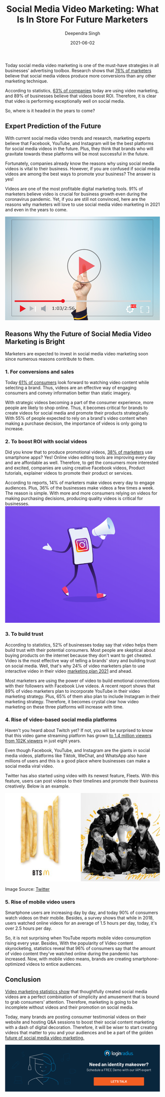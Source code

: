 ﻿---
title: "Social Media Video Marketing: What Is In Store For Future Marketers"
date: "2021-06-02"
coverImage: "social-videos.jpg"
tags: ["loginradius"]
featured: false 
author: "Deependra Singh"
description: "Video marketing is one of the digital decoration touches any business can have today. The future of digital videos has seen a tremendous rise; owing to the emergence of social media channels. Nowadays, every company is investing in video marketing, and more and more of those are being loaded up on various platforms."
metadescription: "The marketing strategies of a company is incomplete without a social media video in 2021. Find out what the future holds for video marketing in social media and what it means for marketers."
metatitle: "How Does The Success Of Marketing Rely On Social Media Videos"
---

Today  social media video  marketing is one of the must-have strategies in all businesses' advertising toolbox. Research shows that [76% of marketers](https://www.business.com/articles/video-content-marketing-for-business/) believe that social media videos produce more conversions than any other marketing technique.

According to statistics, [63% of companies](https://www.wyzowl.com/video-marketing-statistics-2017.html) today are using video marketing, and 89% of businesses believe that videos boost ROI. Therefore, it is clear that video is performing exceptionally well on social media.

So, where is it headed in the years to come?

## Expert Prediction of the Future

With current social media video trends and research, marketing experts believe that Facebook, YouTube, and Instagram will be the best platforms for social media videos in the future. Plus, they think that brands who will gravitate towards these platforms will be most successful in the future.

  

Fortunately, companies already know the reasons why using social media videos is vital to their business. However, if you are confused if social media videos are among the best ways to promote your business? The answer is yes!

  

Videos are one of the most profitable digital marketing tools. 91% of marketers believe video is crucial for business growth even during the coronavirus pandemic. Yet, if you are still not convinced, here are the reasons why marketers will love to use social media video marketing in 2021 and even in the years to come.

![Social-video-marketing](1500-0-.jpg)

## Reasons Why the Future of Social Media Video Marketing is Bright

  

Marketers are expected to invest in social media video marketing soon since numerous reasons contribute to them.

### 1. For conversions and sales

  

Today [61% of consumers](https://breadnbeyond.com/video-marketing/the-state-of-video-marketing/)  look forward to watching video content while selecting a brand. Thus, videos are an effective way of engaging consumers and convey information better than static imagery.

  

With strategic videos becoming a part of the consumer experience, more people are likely to shop online. Thus, it becomes critical for brands to create videos for social media and promote their products strategically. With 55% of people expected to rely on a brand's video content when making a purchase decision, the importance of videos is only going to increase.

### 2. To boost ROI with social videos

Did you know that to produce promotional videos, [38% of marketers](https://biteable.com/blog/video-marketing-statistics/) use smartphone apps? Yes! Online video editing tools are improving every day and are affordable as well. Therefore, to get the consumers more interested and excited, companies are using creative Facebook videos, Product tutorials, explainer videos  to promote their product or services.


According to reports, 14% of marketers make videos every day to engage audiences. Plus, 36% of the businesses make videos a few times a week. The reason is simple. With more and more consumers relying on videos for making purchasing decisions, producing quality videos is critical for businesses.
![book-a-demo-Consultation](42.gif)
### 3. To build trust

According to statistics, 52% of businesses today say that video helps them build trust with their potential consumers. Most people are skeptical about buying products on the internet because they don't want to get cheated. Video is the most effective way of telling a brands' story and building trust on social media. Well, that's why 24% of video marketers plan to use interactive video in their video [marketing plan 2021](https://www.loginradius.com/blog/fuel/2021/03/How-to-Drive-in-the-Highest-Quality-Leads-in-2021-with-Content-and-SEO/) and ahead.


Most marketers are using the power of video to build emotional connections with their followers with Facebook Live videos. A recent report shows that 89% of video marketers plan to incorporate YouTube in their video marketing strategy. Plus, 65% of them also plan to include Instagram in their marketing strategy. Therefore, it becomes crystal clear how video marketing on these three platforms will increase with time.

### 4. Rise of video-based social media platforms

  

Haven't you heard about Twitch yet? If not, you will be surprised to know that this video game streaming platform has grown [to 1.4 million viewers from 102K viewers](https://www.businessofapps.com/data/twitch-statistics/#:~:text=Average%20concurrent%20viewers%20Twitch%2C%202012%2D2020&text=In%20absolute%20figures%20that's%20143,8%20March%20and%2021%20March.) in just eight years.

  

Even though Facebook, YouTube, and Instagram are the giants in social media videos, platforms like Tiktok, WeChat, and WhatsApp also have millions of users and this is a good place where businesses can make a social media viral video.

  

Twitter has also started using video with its newest feature, Fleets. With this feature, users can post videos to their timelines and promote their business creatively. Below is an example.

 ![Social-brand-videos](social-brand-videos.png) 

Image Source: [Twitter](https://twitter.com/charts_k/status/1384136283547594757)

### 5. Rise of mobile video users

Smartphone users are increasing day by day, and today 90% of consumers watch videos on their mobile. Besides, a survey shows that while in 2018, users watched online videos for an average of 1.5 hours per day, today, it's over 2.5 hours per day.

  

So, it is not surprising when YouTube reports mobile video consumption rising every year. Besides, With the popularity of Video content skyrocketing, statistics reveal that 96% of consumers say that the amount of video content they've watched online during the pandemic has increased. Now, with mobile video means, brands are creating smartphone-optimized videos to entice audiences.

## Conclusion

[Video marketing statistics show](https://www.loginradius.com/blog/fuel/2021/04/10-Video-Marketing-Stats-That-Brands-Cant-Ignore-in-2021/) that thoughtfully created social media videos are a perfect combination of simplicity and amusement that is bound to grab consumers' attention. Therefore, marketing is going to be incomplete without videos and their promotion on social media.

  

Today, many brands are posting consumer testimonial videos on their website and hosting Q&A sessions to boost their social content marketing with a dash of digital decoration. Therefore, it will be wiser to start creating videos that matter to you and your audiences and be a part of the golden <a rel="nofollow" href="https://instasize.com/blog/6-attention-grabbing-tricks-for-video-marketing">future of social media video marketing.</a><p>

[![book-a-demo-Consultation](Book-a-demo.png)](https://www.loginradius.com/book-a-demo/)
